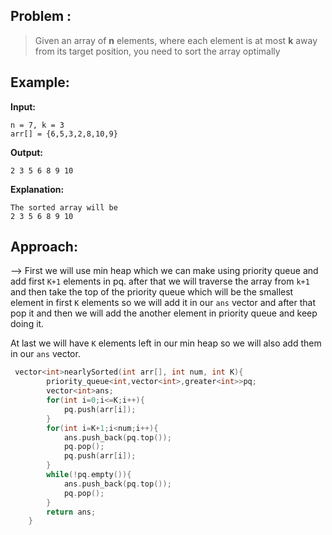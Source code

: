 ## Problem :

>Given an array of **n** elements, where each element is at most **k** away from its target position, you need to sort the array optimally

## Example:

**Input:**
```
n = 7, k = 3
arr[] = {6,5,3,2,8,10,9}
```
**Output:** 
```
2 3 5 6 8 9 10
```
**Explanation:** 
```
The sorted array will be
2 3 5 6 8 9 10
```

## Approach:

--> First we will use min heap which we can make using priority queue and add first `K+1` elements in pq. after that we will traverse the array from `k+1` and then take the top of the priority queue which will be the smallest element in first `K` elements so we will add it in our `ans` vector and after that pop it and then we will add the another element in priority queue and keep doing it.

At last we will have `K` elements left in our min heap so we will also add them in our `ans` vector.

```cpp
 vector<int>nearlySorted(int arr[], int num, int K){
        priority_queue<int,vector<int>,greater<int>>pq;
        vector<int>ans;
        for(int i=0;i<=K;i++){
            pq.push(arr[i]);
        }
        for(int i=K+1;i<num;i++){
            ans.push_back(pq.top());
            pq.pop();
            pq.push(arr[i]);
        }
        while(!pq.empty()){
            ans.push_back(pq.top());
            pq.pop();
        }
        return ans;
    }
```